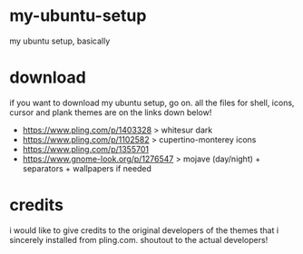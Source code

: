# my-ubuntu-setup
my ubuntu setup, basically

# download
if you want to download my ubuntu setup, go on. all the files for shell, icons, cursor and plank themes are on the links down below!
- https://www.pling.com/p/1403328 > whitesur dark
- https://www.pling.com/p/1102582 > cupertino-monterey icons
- https://www.pling.com/p/1355701
- https://www.gnome-look.org/p/1276547 > mojave (day/night) + separators + wallpapers if needed

# credits
i would like to give credits to the original developers of the themes that i sincerely installed from pling.com.
shoutout to the actual developers!
